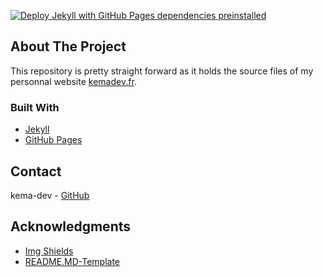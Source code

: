 <div id="top"></div>

[![Deploy Jekyll with GitHub Pages dependencies preinstalled](https://github.com/kema-dev/kemadev.fr/actions/workflows/pages.yml/badge.svg)](https://github.com/kema-dev/kemadev.fr/actions/workflows/pages.yml)

## About The Project

This repository is pretty straight forward as it holds the source files of my personnal website [kemadev.fr](https://kemadev.fr/).

### Built With

* <a href="https://jekyllrb.com/" target="_blank" title="Jekyll">Jekyll</a>
* <a href="https://pages.github.com/" target="_blank" title="GitHub Pages">GitHub Pages</a>

## Contact

kema-dev - [GitHub](https://github.com/kema-dev)

## Acknowledgments

* [Img Shields](https://shields.io)
* [README.MD-Template](https://github.com/othneildrew/Best-README-Template)